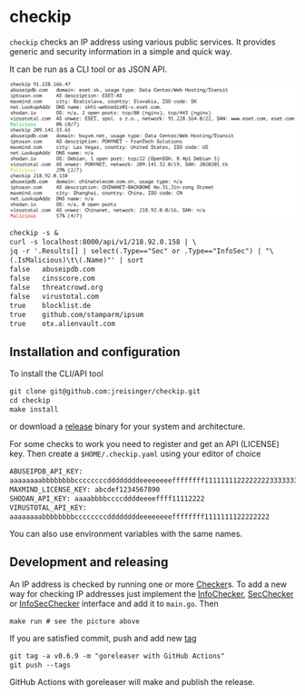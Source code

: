 # checkip

`checkip` checks an IP address using various public services. It provides
generic and security information in a simple and quick way.

It can be run as a CLI tool or as JSON API.

<img src="checkip.png" width="800">

```
checkip -s &
curl -s localhost:8000/api/v1/218.92.0.158 | \
jq -r '.Results[] | select(.Type=="Sec" or .Type=="InfoSec") | "\(.IsMalicious)\t\(.Name)"' | sort
false	abuseipdb.com
false	cinsscore.com
false	threatcrowd.org
false	virustotal.com
true	blocklist.de
true	github.com/stamparm/ipsum
true	otx.alienvault.com
```

## Installation and configuration

To install the CLI/API tool

```
git clone git@github.com:jreisinger/checkip.git
cd checkip
make install
```

or download a [release](https://github.com/jreisinger/checkip/releases)
binary for your system and architecture.

For some checks to work you need to register and get an API (LICENSE) key.
Then create a `$HOME/.checkip.yaml` using your editor of choice

```
ABUSEIPDB_API_KEY: aaaaaaaabbbbbbbbccccccccddddddddeeeeeeeeffffffff11111111222222223333333344444444
MAXMIND_LICENSE_KEY: abcdef1234567890
SHODAN_API_KEY: aaaabbbbccccddddeeeeffff11112222
VIRUSTOTAL_API_KEY: aaaaaaaabbbbbbbbccccccccddddddddeeeeeeeeffffffff1111111122222222
```

You can also use environment variables with the same names.

## Development and releasing

An IP address is checked by running one or more
[Checker](https://pkg.go.dev/github.com/jreisinger/checkip#Checker)s. To add
a new way for checking IP addresses just implement the
[InfoChecker](https://pkg.go.dev/github.com/jreisinger/checkip#InfoChecker),
[SecChecker](https://pkg.go.dev/github.com/jreisinger/checkip#SecChecker) or
[InfoSecChecker](https://pkg.go.dev/github.com/jreisinger/checkip#InfoSecChecker)
interface and add it to `main.go`. Then

```
make run # see the picture above
```

If you are satisfied commit, push and add new [tag](https://reisinge.net/notes/prog/git#tags)

```
git tag -a v0.6.9 -m "goreleaser with GitHub Actions"
git push --tags
```

GitHub Actions with goreleaser will make and publish the release.